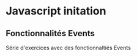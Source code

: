 # Javascript initation 
## Fonctionnalités Events 
Série d'exercices avec des fonctionnaltiés Events
